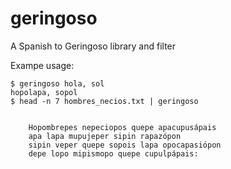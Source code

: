 # geringoso
A Spanish to Geringoso library and filter

Exampe usage:

    $ geringoso hola, sol
    hopolapa, sopol
    $ head -n 7 hombres_necios.txt | geringoso


        Hopombrepes nepeciopos quepe apacupusápais
        apa lapa mupujeper sipin rapazópon
        sipin veper quepe sopois lapa opocapasiópon
        depe lopo mipismopo quepe cupulpápais:

